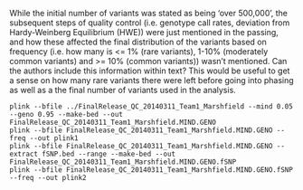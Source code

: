 While the initial number of variants was stated as being ‘over 500,000’, the subsequent steps of quality control (i.e. genotype call rates, deviation from Hardy-Weinberg Equilibrium (HWE)) were just mentioned in the passing, and how these affected the final distribution of the variants based on frequency (i.e. how many is <= 1% (rare variants), 1-10% (moderately common variants) and >= 10% (common variants)) wasn’t mentioned. Can the authors include this information within text? This would be useful to get a sense on how many rare variants there were left before going into phasing as well as a the final number of variants used in the analysis.
```
plink --bfile ../FinalRelease_QC_20140311_Team1_Marshfield --mind 0.05 --geno 0.95 --make-bed --out FinalRelease_QC_20140311_Team1_Marshfield.MIND.GENO
plink --bfile FinalRelease_QC_20140311_Team1_Marshfield.MIND.GENO --freq --out plink1
plink --bfile FinalRelease_QC_20140311_Team1_Marshfield.MIND.GENO --extract fSNP.bed --range --make-bed --out FinalRelease_QC_20140311_Team1_Marshfield.MIND.GENO.fSNP
plink --bfile FinalRelease_QC_20140311_Team1_Marshfield.MIND.GENO.fSNP --freq --out plink2
```
